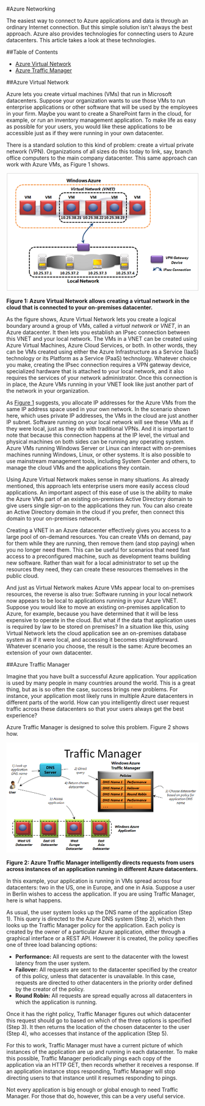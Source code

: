 #Azure Networking

The easiest way to connect to Azure applications and data is through an ordinary Internet connection. But this simple solution isn't always the best approach. Azure also provides technologies for connecting users to Azure datacenters.  This article takes a look at these technologies. 

##Table of Contents      
- [Azure Virtual Network](#Vnet)
- [Azure Traffic Manager](#TrafficMngr)

<a name="Vnet"></a>
##Azure Virtual Network

Azure lets you create virtual machines (VMs) that run in Microsoft datacenters. Suppose your organization wants to use those VMs to run enterprise applications or other software that will be used by the employees in your firm. Maybe you want to create a SharePoint farm in the cloud, for example, or run an inventory management application. To make life as easy as possible for your users, you would like these applications to be accessible just as if they were running in your own datacenter.

There is a standard solution to this kind of problem: create a virtual private network (VPN). Organizations of all sizes do this today to link, say, branch office computers to the main company datacenter. This same approach can work with Azure VMs, as Figure 1 shows.

<a name="Fig1"></a>
  
![01_Networking][01_Networking]

**Figure 1: Azure Virtual Network allows creating a virtual network in the cloud that is connected to your on-premises datacenter.**

As the figure shows, Azure Virtual Network lets you create a logical boundary around a group of VMs, called a *virtual network or VNET*, in an Azure datacenter. It then lets you establish an IPsec connection between this VNET and your local network.  The VMs in a VNET can be created using Azure Virtual Machines, Azure Cloud Services, or both. In other words, they can be VMs created using either the Azure Infrastructure as a Service (IaaS) technology or its Platform as a Service (PaaS) technology.
Whatever choice you make, creating the IPsec connection requires a VPN gateway device, specialized hardware that is attached to your local network, and it also requires the services of your network administrator. Once this connection is in place, the Azure VMs running in your VNET look like just another part of the network in your organization.

As [Figure 1](#Fig1) suggests, you allocate IP addresses for the Azure VMs from the same IP address space used in your own network. In the scenario shown here, which uses private IP addresses, the VMs in the cloud are just another IP subnet. Software running on your local network will see these VMs as if they were local, just as they do with traditional VPNs. And it is important to note that because this connection happens at the IP level, the virtual and physical machines on both sides can be running any operating system. Azure VMs running Windows Server or Linux can interact with on-premises machines running Windows, Linux, or other systems. It is also possible to use mainstream management tools, including System Center and others, to manage the cloud VMs and the applications they contain.

Using Azure Virtual Network makes sense in many situations. As already mentioned, this approach lets enterprise users more easily access cloud applications. An important aspect of this ease of use is the ability to make the Azure VMs part of an existing on-premises Active Directory domain to give users single sign-on to the applications they run. You can also create an Active Directory domain in the cloud if you prefer, then connect this domain to your on-premises network.

Creating a VNET in an Azure datacenter effectively gives you access to a large pool of on-demand resources. You can create VMs on demand, pay for them while they are running, then remove them (and stop paying) when you no longer need them. This can be useful for scenarios that need fast access to a preconfigured machine, such as development teams building new software. Rather than wait for a local administrator to set up the resources they need, they can create these resources themselves in the public cloud. 

And just as Virtual Network makes Azure VMs appear local to on-premises resources, the reverse is also true: Software running in your local network now appears to be local to applications running in your Azure VNET. Suppose you would like to move an existing on-premises application to Azure, for example, because you have determined that it will be less expensive to operate in the cloud. But what if the data that application uses is required by law to be stored on premises? In a situation like this, using Virtual Network lets the cloud application see an on-premises database system as if it were local, and accessing it becomes straightforward. Whatever scenario you choose, the result is the same: Azure becomes an extension of your own datacenter.

<a name="TrafficMngr"></a>
##Azure Traffic Manager

Imagine that you have built a successful Azure application. Your application is used by many people in many countries around the world. This is a great thing, but as is so often the case, success brings new problems. For instance, your application most likely runs in multiple Azure datacenters in different parts of the world. How can you intelligently direct user request traffic across these datacenters so that your users always get the best experience?

Azure Traffic Manager is designed to solve this problem. Figure 2 shows how.

<a name="Fig3"></a>
   
![03_TrafficManager][03_TrafficManager]
   
**Figure 2: Azure Traffic Manager intelligently directs requests from users across instances of an application running in different Azure datacenters.**

In this example, your application is running in VMs spread across four datacenters: two in the US, one in Europe, and one in Asia. Suppose a user in Berlin wishes to access the application. If you are using Traffic Manager, here is what happens.

As usual, the user system looks up the DNS name of the application (Step 1). This query is directed to the Azure DNS system (Step 2), which then looks up the Traffic Manager policy for the application. Each policy is created by the owner of a particular Azure application, either through a graphical interface or a REST API. However it is created, the policy specifies one of three load balancing options:

- **Performance:** All requests are sent to the datacenter with the lowest latency from the user system. 
- **Failover:** All requests are sent to the datacenter specified by the creator of this policy, unless that datacenter is unavailable. In this case, requests are directed to other datacenters in the priority order defined by the creator of the policy.
- **Round Robin:** All requests are spread equally across all datacenters in which the application is running.

Once it has the right policy, Traffic Manager figures out which datacenter this request should go to based on which of the three options is specified (Step 3). It then returns the location of the chosen datacenter to the user (Step 4), who accesses that instance of the application (Step 5).

For this to work, Traffic Manager must have a current picture of which instances of the application are up and running in each datacenter. To make this possible, Traffic Manager periodically pings each copy of the application via an HTTP GET, then records whether it receives a response. If an application instance stops responding, Traffic Manager will stop directing users to that instance until it resumes responding to pings. 

Not every application is big enough or global enough to need Traffic Manager. For those that do, however, this can be a very useful service.

[01_Networking]: ./media/azure-networking/Networking_01Networking.png
[03_TrafficManager]: ./media/azure-networking/Networking_03TrafficManager.png



